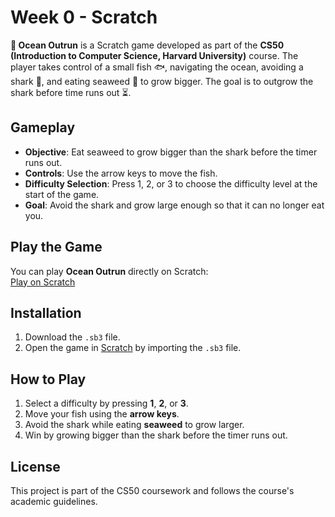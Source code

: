 # Week 0 - Scratch

**🌊 Ocean Outrun** is a Scratch game developed as part of the **CS50 (Introduction to Computer Science, Harvard University)** course. The player takes control of a small fish 🐟, navigating the ocean, avoiding a shark 🦈, and eating seaweed 🌿 to grow bigger. The goal is to outgrow the shark before time runs out ⏳.

## Gameplay
- **Objective**: Eat seaweed to grow bigger than the shark before the timer runs out.
- **Controls**: Use the arrow keys to move the fish.
- **Difficulty Selection**: Press 1, 2, or 3 to choose the difficulty level at the start of the game.
- **Goal**: Avoid the shark and grow large enough so that it can no longer eat you.

## Play the Game
You can play **Ocean Outrun** directly on Scratch:  
[Play on Scratch](https://scratch.mit.edu/projects/1069178900)

## Installation
1. Download the `.sb3` file.
2. Open the game in [Scratch](https://scratch.mit.edu/) by importing the `.sb3` file.

## How to Play
1. Select a difficulty by pressing **1**, **2**, or **3**.
2. Move your fish using the **arrow keys**.
3. Avoid the shark while eating **seaweed** to grow larger.
4. Win by growing bigger than the shark before the timer runs out.

## License
This project is part of the CS50 coursework and follows the course's academic guidelines.

